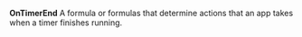 **OnTimerEnd** A formula or formulas that determine actions that an app takes when a timer finishes running.
